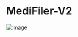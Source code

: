 # MediFiler-V2
![image](https://user-images.githubusercontent.com/32343843/236585242-5286e2d1-b0aa-44d6-a205-0e4f3f68001e.png)
